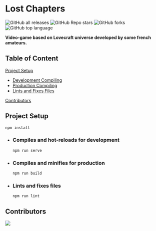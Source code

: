 # Lost Chapters
<img alt="GitHub all releases" src="https://img.shields.io/github/downloads/Dapqu/lost-chapters/total"> <img alt="GitHub Repo stars" src="https://img.shields.io/github/stars/clubgamedev/lost-chapters?style=social"> <img alt="GitHub forks" src="https://img.shields.io/github/forks/clubgamedev/lost-chapters?style=social"> <img alt="GitHub top language" src="https://img.shields.io/github/languages/top/clubgamedev/lost-chapters">

**Video-game based on Lovecraft universe developed by some french amateurs.**

## Table of Content
[Project Setup](#project-setup)
- [Development Compiling](#compiles-and-hot-reloads-for-development)  
- [Production Compiling](#compiles-and-minifies-for-production)  
- [Lints and Fixes Files](#lints-and-fixes-files)

[Contributors](#contributors)

## Project Setup
```
npm install
```

- ### Compiles and hot-reloads for development
  ```
  npm run serve
  ```

- ### Compiles and minifies for production
  ```
  npm run build
  ```

- ### Lints and fixes files
  ```
  npm run lint
  ```
  
## Contributors
<a href="https://github.com/clubgamedev/lost-chapters/graphs/contributors">
  <img src="https://contrib.rocks/image?repo=clubgamedev/lost-chapters" />
</a>
